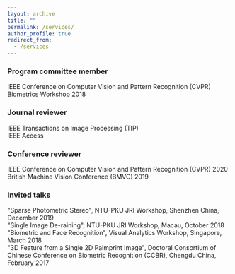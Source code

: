 ```yaml
---
layout: archive
title: ""
permalink: /services/
author_profile: true
redirect_from:
  - /services
---
```

### Program committee member
IEEE Conference on Computer Vision and Pattern Recognition (CVPR) Biometrics Workshop 2018

### Journal reviewer
IEEE Transactions on Image Processing (TIP) <br>
IEEE Access <br>

### Conference reviewer
IEEE Conference on Computer Vision and Pattern Recognition (CVPR) 2020 <br>
British Machine Vision Conference (BMVC) 2019 <br>

### Invited talks
"Sparse Photometric Stereo", NTU-PKU JRI Workshop, Shenzhen China, December 2019 <br>
"Single Image De-raining", NTU-PKU JRI Workshop, Macau, October 2018 <br>
"Biometric and Face Recognition", Visual Analytics Workshop, Singapore, March 2018 <br>
"3D Feature from a Single 2D Palmprint Image", Doctoral Consortium of Chinese Conference on Biometric Recognition (CCBR), Chengdu China, February 2017 <br>
